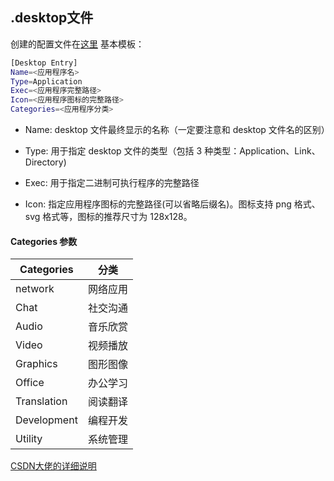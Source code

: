 ## .desktop文件

创建的配置文件在[这里](/tips/marktext.desktop)
基本模板：

```bash
[Desktop Entry]
Name=<应用程序名>
Type=Application
Exec=<应用程序完整路径>
Icon=<应用程序图标的完整路径>
Categories=<应用程序分类>
```

- Name: desktop 文件最终显示的名称（一定要注意和 desktop 文件名的区别）

- Type: 用于指定 desktop 文件的类型（包括 3 种类型：Application、Link、Directory)

- Exec: 用于指定二进制可执行程序的完整路径

- Icon: 指定应用程序图标的完整路径(可以省略后缀名)。图标支持 png 格式、svg 格式等，图标的推荐尺寸为 128x128。

#### Categories 参数

|Categories|分类|
| --- | --- |
|network|网络应用|
|Chat|社交沟通|
|Audio|音乐欣赏|
|Video|视频播放|
|Graphics|图形图像
|Office|办公学习|
|Translation|阅读翻译|
|Development|编程开发|
|Utility|系统管理|

[CSDN大佬的详细说明](https://blog.csdn.net/yanchenyu365/article/details/121852376)

